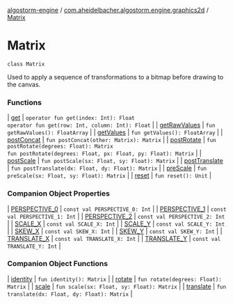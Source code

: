 [algostorm-engine](../../index.md) / [com.aheidelbacher.algostorm.engine.graphics2d](../index.md) / [Matrix](.)

# Matrix

`class Matrix`

Used to apply a sequence of transformations to a bitmap before drawing to the
canvas.

### Functions

| [get](get.md) | `operator fun get(index: Int): Float`<br>`operator fun get(row: Int, column: Int): Float` |
| [getRawValues](get-raw-values.md) | `fun getRawValues(): FloatArray` |
| [getValues](get-values.md) | `fun getValues(): FloatArray` |
| [postConcat](post-concat.md) | `fun postConcat(other: Matrix): Matrix` |
| [postRotate](post-rotate.md) | `fun postRotate(degrees: Float): Matrix`<br>`fun postRotate(degrees: Float, px: Float, py: Float): Matrix` |
| [postScale](post-scale.md) | `fun postScale(sx: Float, sy: Float): Matrix` |
| [postTranslate](post-translate.md) | `fun postTranslate(dx: Float, dy: Float): Matrix` |
| [preScale](pre-scale.md) | `fun preScale(sx: Float, sy: Float): Matrix` |
| [reset](reset.md) | `fun reset(): Unit` |

### Companion Object Properties

| [PERSPECTIVE_0](-p-e-r-s-p-e-c-t-i-v-e_0.md) | `const val PERSPECTIVE_0: Int` |
| [PERSPECTIVE_1](-p-e-r-s-p-e-c-t-i-v-e_1.md) | `const val PERSPECTIVE_1: Int` |
| [PERSPECTIVE_2](-p-e-r-s-p-e-c-t-i-v-e_2.md) | `const val PERSPECTIVE_2: Int` |
| [SCALE_X](-s-c-a-l-e_-x.md) | `const val SCALE_X: Int` |
| [SCALE_Y](-s-c-a-l-e_-y.md) | `const val SCALE_Y: Int` |
| [SKEW_X](-s-k-e-w_-x.md) | `const val SKEW_X: Int` |
| [SKEW_Y](-s-k-e-w_-y.md) | `const val SKEW_Y: Int` |
| [TRANSLATE_X](-t-r-a-n-s-l-a-t-e_-x.md) | `const val TRANSLATE_X: Int` |
| [TRANSLATE_Y](-t-r-a-n-s-l-a-t-e_-y.md) | `const val TRANSLATE_Y: Int` |

### Companion Object Functions

| [identity](identity.md) | `fun identity(): Matrix` |
| [rotate](rotate.md) | `fun rotate(degrees: Float): Matrix` |
| [scale](scale.md) | `fun scale(sx: Float, sy: Float): Matrix` |
| [translate](translate.md) | `fun translate(dx: Float, dy: Float): Matrix` |

